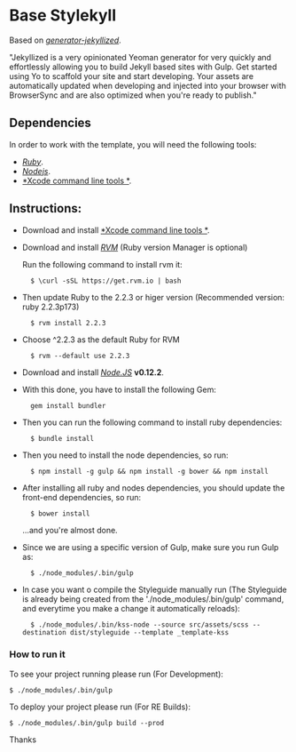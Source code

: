 # Base Stylekyll

Based on [*generator-jekyllized*](https://github.com/sondr3/generator-jekyllized).

"Jekyllized is a very opinionated Yeoman generator for very quickly and effortlessly allowing you to build Jekyll based sites with Gulp. Get started using Yo to scaffold your site and start developing. Your assets are automatically updated when developing and injected into your browser with BrowserSync and are also optimized when you're ready to publish."

## Dependencies

In order to work with the template, you will need the following tools:
- [*Ruby*](https://www.ruby-lang.org/en/).
- [*Nodejs*](http://nodejs.org/).
- [*Xcode command line tools *](https://developer.apple.com/xcode/).

## Instructions:

* Download and install [*Xcode command line tools *](https://developer.apple.com/xcode/).

* Download and install [*RVM*](https://rvm.io/rvm/install) (Ruby version Manager is optional)

    Run the following command to install rvm it:

        $ \curl -sSL https://get.rvm.io | bash

* Then update Ruby to the 2.2.3 or higer version (Recommended version: ruby 2.2.3p173)

        $ rvm install 2.2.3

* Choose ^2.2.3 as the default Ruby for RVM

        $ rvm --default use 2.2.3

* Download and install [*Node.JS*](http://nodejs.org/) **v0.12.2**.

* With this done, you have to install the following Gem:
    
        gem install bundler

* Then you can run the following command to install ruby dependencies:
    
        $ bundle install

* Then you need to install the node dependencies, so run:

        $ npm install -g gulp && npm install -g bower && npm install

* After installing all ruby and nodes dependencies, you should update the front-end dependencies, so run:

        $ bower install
        
    ...and you're almost done. 

* Since we are using a specific version of Gulp, make sure you run Gulp as:
    
        $ ./node_modules/.bin/gulp

* In case you want o compile the Styleguide manually run (The Styleguide is already being created from the './node_modules/.bin/gulp' command, and everytime you make a change it automatically reloads):

        $ ./node_modules/.bin/kss-node --source src/assets/scss --destination dist/styleguide --template _template-kss

    
### How to run it

To see your project running please run (For Development):

    $ ./node_modules/.bin/gulp

To deploy your project please run (For RE Builds):

    $ ./node_modules/.bin/gulp build --prod

Thanks

